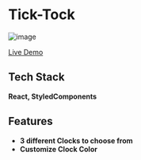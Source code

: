 # Tick-Tock

![image](https://user-images.githubusercontent.com/78120697/219978666-5846fa29-75be-42f1-8d71-698f2439429b.png)

[Live Demo](https://tick-tock-v1.vercel.app/)
## Tech Stack

**React, StyledComponents**

## Features

- **3 different Clocks to choose from**
- **Customize Clock Color**



